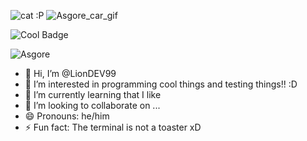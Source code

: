 ![cat :P](https://github.com/user-attachments/assets/2aad0979-9fc8-43ee-bbbe-3c0bfc53f72c)
![Asgore_car_gif](https://github.com/user-attachments/assets/1b3e0b5b-1b33-4978-beac-3544aee9eb79)

![Cool Badge](https://img.shields.io/badge/Men-This_is_cool!_:3-blue)





![Asgore](https://img.shields.io/badge/Hihi%20Asgore%20car%20gif%20:P-8A2BE2)

- 👋 Hi, I’m @LionDEV99
- 👀 I’m interested in programming cool things and testing things!! :D
- 🌱 I’m currently learning that I like
- 💞️ I’m looking to collaborate on ...
- 😄 Pronouns: he/him
- ⚡ Fun fact: The terminal is not a toaster xD

<!---
RafaDEV99/RafaDEV99 is a ✨ special ✨ repository because its `README.md` (this file) appears on your GitHub profile.
You can click the Preview link to view your changes.
--->
